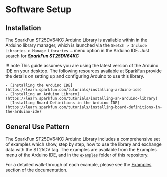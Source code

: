 # Software Setup

## Installation

The SparkFun ST25DV64KC Arduino Library is available within in the Arduino library manager, which is launched via the `Sketch > Include Libraries > Manage Libraries …` menu option in the Arduino IDE. Just search for ***SparkFun ST25DV64KC***

!!! note
    This guide assumes you are using the latest version of the Arduino IDE on your desktop. The following resources available at [SparkFun](https://www.sparkfun.com) provide the details on setting up and configuring Arduino to use this library.

    - [Installing the Arduino IDE](https://learn.sparkfun.com/tutorials/installing-arduino-ide)
    - [Installing an Arduino Library](https://learn.sparkfun.com/tutorials/installing-an-arduino-library)
    - [Installing Board Definitions in the Arduino IDE](https://learn.sparkfun.com/tutorials/installing-board-definitions-in-the-arduino-ide)

## General Use Pattern

The SparkFun ST25DV64KC Arduino Library includes a comprehensive set of examples which show, step by step, how to use the library and exchange data with the ST25DV tag.
The examples are available from the Examples menu of the Arduino IDE, and in the [`examples`](https://github.com/sparkfun/SparkFun_ST25DV64KC_Arduino_Library/blob/main/examples) folder of this repository. 

For a detailed walk-through of each example, please see the [Examples](https://sparkfun.github.io/SparkFun_ST25DV64KC_Arduino_Library/sparkfun-st25dv64kc-arduino-library-examples/ex_01_Device_Information/) section of the documentation.
